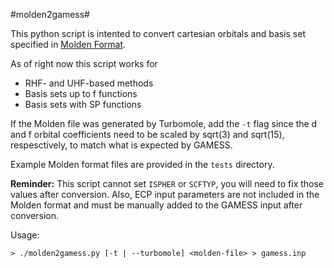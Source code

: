 #molden2gamess#

This python script is intented to convert cartesian orbitals and basis set specified in [Molden Format](http://www.cmbi.ru.nl/molden/molden_format.html).

As of right now this script works for
* RHF- and UHF-based methods
* Basis sets up to f functions
* Basis sets with SP functions

If the Molden file was generated by Turbomole, add the `-t` flag since the d and f orbital coefficients need to be scaled by sqrt(3) and sqrt(15), respesctively, to match what is expected by GAMESS.

Example Molden format files are provided in the `tests` directory.

<b>Reminder:</b> This script cannot set `ISPHER` or `SCFTYP`, you will need to fix those values after conversion. Also, ECP input parameters are not included in the Molden format and must be manually added to the GAMESS input after conversion.

Usage:
```
> ./molden2gamess.py [-t | --turbomole] <molden-file> > gamess.inp
```
